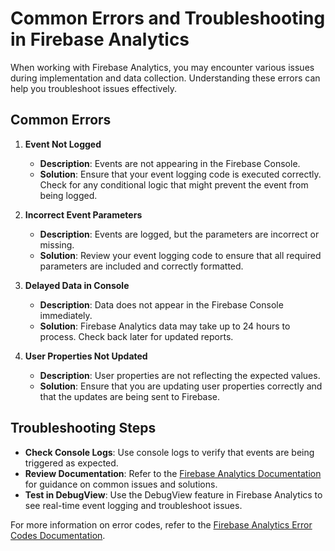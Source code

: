 # Common Errors and Troubleshooting in Firebase Analytics

When working with Firebase Analytics, you may encounter various issues during implementation and data collection. Understanding these errors can help you troubleshoot issues effectively.

## Common Errors

1. **Event Not Logged**

   - **Description**: Events are not appearing in the Firebase Console.
   - **Solution**: Ensure that your event logging code is executed correctly. Check for any conditional logic that might prevent the event from being logged.

2. **Incorrect Event Parameters**

   - **Description**: Events are logged, but the parameters are incorrect or missing.
   - **Solution**: Review your event logging code to ensure that all required parameters are included and correctly formatted.

3. **Delayed Data in Console**

   - **Description**: Data does not appear in the Firebase Console immediately.
   - **Solution**: Firebase Analytics data may take up to 24 hours to process. Check back later for updated reports.

4. **User Properties Not Updated**
   - **Description**: User properties are not reflecting the expected values.
   - **Solution**: Ensure that you are updating user properties correctly and that the updates are being sent to Firebase.

## Troubleshooting Steps

- **Check Console Logs**: Use console logs to verify that events are being triggered as expected.
- **Review Documentation**: Refer to the [Firebase Analytics Documentation](https://firebase.google.com/docs/analytics) for guidance on common issues and solutions.
- **Test in DebugView**: Use the DebugView feature in Firebase Analytics to see real-time event logging and troubleshoot issues.

For more information on error codes, refer to the [Firebase Analytics Error Codes Documentation](https://firebase.google.com/docs/analytics/errors).

